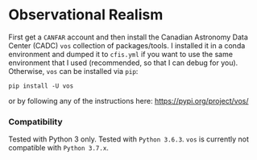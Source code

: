 # Observational Realism

First get a  `CANFAR` account and then install the Canadian Astronomy Data Center (CADC) `vos` collection of packages/tools. I installed it in a conda environment and dumped it to `cfis.yml` if you want to use the same environment that I used (recommended, so that I can debug for you). Otherwise, `vos` can be installed via `pip`:

    pip install -U vos
    
or by following any of the instructions here: https://pypi.org/project/vos/

### Compatibility
Tested with Python 3 only. Tested with `Python 3.6.3`. `vos` is currently not compatible with `Python 3.7.x`.


